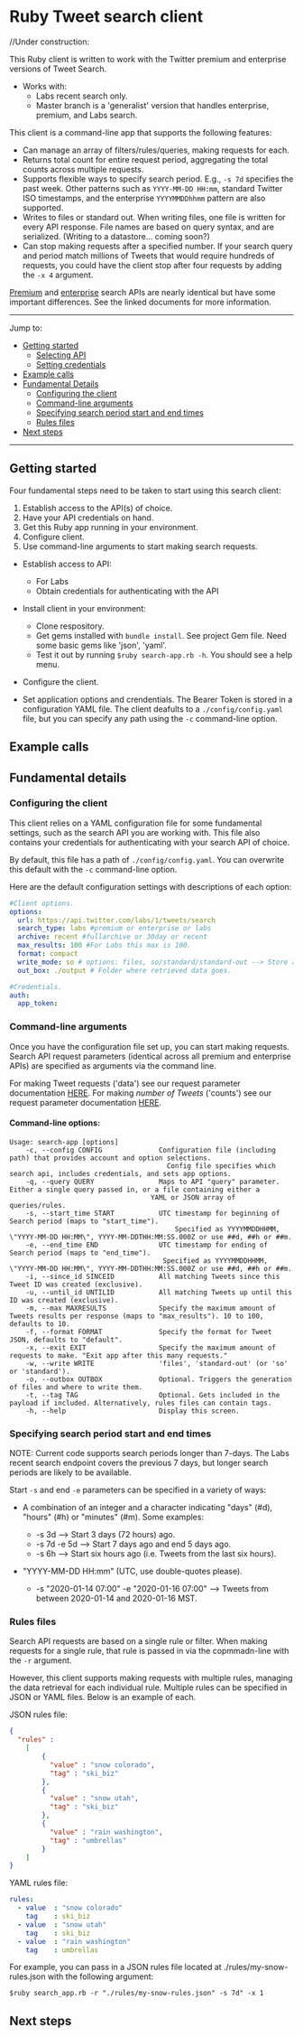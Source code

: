 # Ruby Tweet search client

//Under construction: 

This Ruby client is written to work with the Twitter premium and enterprise versions of Tweet Search. 

+ Works with:
	+ Labs recent search only. 
	+ Master branch is a 'generalist' version that handles enterprise, premium, and Labs search.
	
This client is a command-line app that supports the following features:
	
+ Can manage an array of filters/rules/queries, making requests for each.
+ Returns total count for entire request period, aggregating the total counts across multiple requests.
+ Supports flexible ways to specify search period. E.g., ```-s 7d``` specifies the past week. Other patterns such as ```YYYY-MM-DD HH:mm```, standard Twitter ISO timestamps, and the enterprise ```YYYYMMDDhhmm``` pattern are also supported.
+ Writes to files or standard out. When writing files, one file is written for every API response. File names are based on query syntax, and are serialized. (Writing to a datastore... coming soon?)
+ Can stop making requests after a specified number. If your search query and period match millions of Tweets that would require hundreds of requests, you could have the client stop after four requests by adding the ```-x 4``` argument. 
	
[Premium](https://developer.twitter.com/en/docs/tweets/search/overview/premium) and [enterprise](https://developer.twitter.com/en/docs/tweets/search/overview/enterprise) search APIs are nearly identical but have some important differences. See the linked documents for more information. 

----------------
Jump to:

+ [Getting started](#getting-started)
  + [Selecting API](#selecting-api)
  + [Setting credentials](#credentials)
+ [Example calls](#example-calls)
+ [Fundamental Details](#details)
  + [Configuring the client](#configuring)
  + [Command-line arguments](#arguments)
  + [Specifying search period start and end times](#specifying-times)
  + [Rules files](#rules)
+ [Next steps](#next)
--------------------

## Getting started <a id="getting-started" class="tall">&nbsp;</a>

Four fundamental steps need to be taken to start using this search client: 

1) Establish access to the API(s) of choice.
2) Have your API credentials on hand.
3) Get this Ruby app running in your environment. 
4) Configure client. 
5) Use command-line arguments to start making search requests.

+ Establish access to API:
  + For Labs
  + Obtain credentials for authenticating with the API
  

+ Install client in your environment:
  + Clone respository.
  + Get gems installed with ```bundle install```. See project Gem file. Need some basic gems like 'json', 'yaml'. 
  + Test it out by running ```$ruby search-app.rb -h```. You should see a help menu. 

+ Configure the client.
 + Set application options and crendentials. The Bearer Token is stored in a configuration YAML file. The client deafults to a ```./config/config.yaml``` file, but you can specify any path using the ```-c``` command-line option.


## Example calls <a id="example-calls" class="tall">&nbsp;</a>




## Fundamental details <a id="details" class="tall">&nbsp;</a>

### Configuring the client <a id="configuring" class="tall">&nbsp;</a>

This client relies on a YAML configuration file for some fundamental settings, such as the search API you are working with. This file also contains your credentials for authenticating with your search API of choice.

By default, this file has a path of ```./config/config.yaml```. You can overwrite this default with the ```-c``` command-line option.

Here are the default configuration settings with descriptions of each option:

```yaml
#Client options.
options:
  url: https://api.twitter.com/labs/1/tweets/search
  search_type: labs #premium or enterprise or labs
  archive: recent #fullarchive or 30day or recent
  max_results: 100 #For Labs this max is 100.
  format: compact
  write_mode: so # options: files, so/standard/standard-out --> Store activities in local files or print to system out?
  out_box: ./output # Folder where retrieved data goes.

#Credentials.
auth:
  app_token:

```

### Command-line arguments <a id="arguments" class="tall">&nbsp;</a>

Once you have the configuration file set up, you can start making requests. Search API request parameters (identical across all premium and enterprise APIs) are specified as arguments via the command line. 

For making Tweet requests ('data') see our request parameter documentation [HERE](https://developer.twitter.com/en/docs/tweets/search/api-reference/enterprise-search).
For making *number of Tweets* ('counts') see our request parameter documentation [HERE](https://developer.twitter.com/en/docs/tweets/search/api-reference/enterprise-search).

#### Command-line options:

```
Usage: search-app [options]
    -c, --config CONFIG              Configuration file (including path) that provides account and option selections.
                                       Config file specifies which search api, includes credentials, and sets app options.
    -q, --query QUERY                Maps to API "query" parameter.  Either a single query passed in, or a file containing either a
                                   YAML or JSON array of queries/rules.
    -s, --start_time START           UTC timestamp for beginning of Search period (maps to "start_time").
                                         Specified as YYYYMMDDHHMM, \"YYYY-MM-DD HH:MM\", YYYY-MM-DDTHH:MM:SS.000Z or use ##d, ##h or ##m.
    -e, --end_time END               UTC timestamp for ending of Search period (maps to "end_time").
                                      Specified as YYYYMMDDHHMM, \"YYYY-MM-DD HH:MM\", YYYY-MM-DDTHH:MM:SS.000Z or use ##d, ##h or ##m.
    -i, --since_id SINCEID           All matching Tweets since this Tweet ID was created (exclusive).
    -u, --until_id UNTILID           All matching Tweets up until this ID was created (exclusive).
    -m, --max MAXRESULTS             Specify the maximum amount of Tweets results per response (maps to "max_results"). 10 to 100, defaults to 10.
    -f, --format FORMAT              Specify the format for Tweet JSON, defaults to "default".
    -x, --exit EXIT                  Specify the maximum amount of requests to make. "Exit app after this many requests."
    -w, --write WRITE                'files', 'standard-out' (or 'so' or 'standard').
    -o, --outbox OUTBOX              Optional. Triggers the generation of files and where to write them.
    -t, --tag TAG                    Optional. Gets included in the  payload if included. Alternatively, rules files can contain tags.
    -h, --help                       Display this screen.

```

### Specifying search period start and end times <a id="specifying-times" class="tall">&nbsp;</a>

NOTE: Current code supports search periods longer than 7-days. The Labs recent search endpoint covers the previous 7 days, but longer search periods are likely to be available. 

Start ```-s``` and end ```-e``` parameters can be specified in a variety of ways:

+ A combination of an integer and a character indicating "days" (#d), "hours" (#h) or "minutes" (#m). Some examples:
	+ -s 3d --> Start 3 days (72 hours) ago.
	+ -s 7d -e 5d --> Start 7 days ago and end 5 days ago.
	+ -s 6h --> Start six hours ago (i.e. Tweets from the last six hours).

+ "YYYY-MM-DD HH:mm" (UTC, use double-quotes please).
	+ -s "2020-01-14 07:00" -e "2020-01-16 07:00" --> Tweets from between 2020-01-14 and 2020-01-16 MST.

### Rules files <a id="rules" class="tall">&nbsp;</a>

Search API requests are based on a single rule or filter. When making requests for a single rule, that rule is passed in via the copmmadn-line with the ```-r``` argument. 

However, this client supports making requests with multiple rules, managing the data retrieval for each individual rule. Multiple rules can be specified in JSON or YAML files.  Below is an example of each. 

JSON rules file:

```json
{
  "rules" :
    [
        {
          "value" : "snow colorado",
          "tag" : "ski_biz"
        },
        {
          "value" : "snow utah",
          "tag" : "ski_biz"
        },
        {
          "value" : "rain washington",
          "tag" : "umbrellas"
        }
    ]
}
```

YAML rules file:

```yaml
rules:
  - value  : "snow colorado"
    tag    : ski_biz
  - value  : "snow utah"
    tag    : ski_biz
  - value  : "rain washington"
    tag    : umbrellas
```

For example, you can pass in a JSON rules file located at ./rules/my-snow-rules.json with the following argument:

```$ruby search_app.rb -r "./rules/my-snow-rules.json" -s 7d" -x 1```  


## Next steps <a id="next" class="tall">&nbsp;</a>























